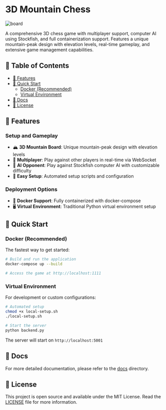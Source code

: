 # 3D Mountain Chess

![board](./assets/board.gif)

A comprehensive 3D chess game with multiplayer support, computer AI using Stockfish, and full containerization support. Features a unique mountain-peak design with elevation levels, real-time gameplay, and extensive game management capabilities.

## 📖 Table of Contents
- [🚀 Features](#🚀-features)
- [🚀 Quick Start](#🚀-quick-start)
    - [Docker (Recommended)](#docker-recommended)
    - [Virtual Environment](#virtual-environment)
- [📄 Docs](#📄-docs)
- [📄 License](#📄-license)

## 🚀 Features

### Setup and Gameplay
- 🏔️ **3D Mountain Board**: Unique mountain-peak design with elevation levels
- 👥 **Multiplayer**: Play against other players in real-time via WebSocket
- 🤖 **AI Opponent**: Play against Stockfish computer AI with customizable difficulty
- 🔧 **Easy Setup**: Automated setup scripts and configuration

### Deployment Options
- 🐳 **Docker Support**: Fully containerized with docker-compose
- 🖥️ **Virtual Environment**: Traditional Python virtual environment setup

## 🚀 Quick Start

### Docker (Recommended)

The fastest way to get started:

```bash
# Build and run the application
docker-compose up --build

# Access the game at http://localhost:1111
```

### Virtual Environment

For development or custom configurations:

```bash
# Automated setup
chmod +x local-setup.sh
./local-setup.sh

# Start the server
python backend.py
```

The server will start on `http://localhost:5001`

## 📄 Docs

For more detailed documentation, please refer to the [docs](docs) directory.

## 📄 License

This project is open source and available under the MIT License. Read the [LICENSE](LICENSE) file for more information.

